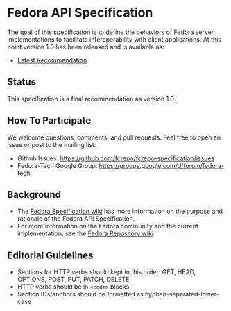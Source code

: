 # Fedora API Specification

The goal of this specification is to define the behaviors of [Fedora](http://fedorarepository.org/) server
implementations to facilitate interoperability with client applications. At this point version 1.0 has
been released and is available as:

* [Latest Recommendation](https://fedora.info/spec/)

## Status

This specification is a final recommendation as version 1.0.

## How To Participate

We welcome questions, comments, and pull requests.  Feel free to open an issue or post to the mailing list:

* Github Issues: https://github.com/fcrepo/fcrepo-specification/issues
* Fedora-Tech Google Group: https://groups.google.com/d/forum/fedora-tech


## Background

* The [Fedora Specification wiki](https://wiki.duraspace.org/display/FEDORAAPI/Fedora+Specification) has more
  information on the purpose and rationale of the Fedora API Specification.
* For more information on the Fedora community and the current implementation, see the [Fedora Repository
  wiki](https://wiki.duraspace.org/display/FF/Fedora+Repository+Home).


## Editorial Guidelines

* Sections for HTTP verbs should kept in this order: GET, HEAD, OPTIONS, POST, PUT, PATCH, DELETE
* HTTP verbs should be in `<code>` blocks
* Section IDs/anchors should be formatted as hyphen-separated-lower-case
